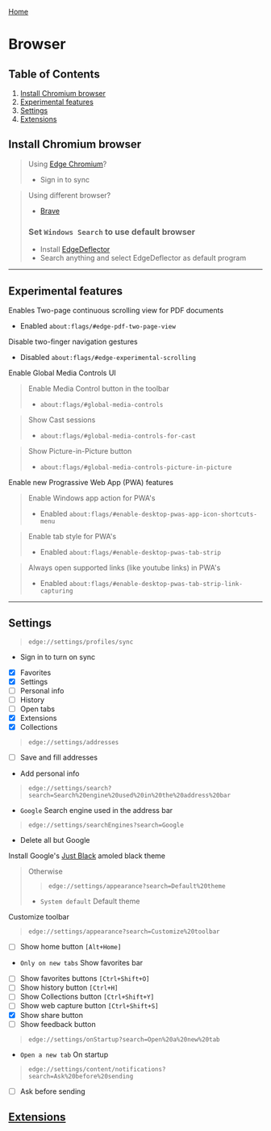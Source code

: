[Home](README.md)
# Browser

## Table of Contents
1. [Install Chromium browser](#Install-Edge-Chromium)
1. [Experimental features](#Experimental%20features)
1. [Settings](#Settings)
1. [Extensions](browser-extensions.md)

## Install Chromium browser
> Using [Edge Chromium](https://www.microsoft.com/de-de/edge)?
> - Sign in to sync

> Using different browser?
> - [Brave](https://brave.com/de/)
>### Set `Windows Search` to use default browser
>- Install [EdgeDeflector](https://github.com/da2x/EdgeDeflector/releases)
>- Search anything and select EdgeDeflector as default program

___
## Experimental features

 Enables Two-page continuous scrolling view for PDF documents
- Enabled `about:flags/#edge-pdf-two-page-view`

 Disable two-finger navigation gestures
- Disabled `about:flags/#edge-experimental-scrolling`

Enable Global Media Controls UI
> Enable Media Control button in the toolbar
>- `about:flags/#global-media-controls`

> Show Cast sessions
>- `about:flags/#global-media-controls-for-cast`

> Show Picture-in-Picture button
>- `about:flags/#global-media-controls-picture-in-picture`

Enable new Prograssive Web App (PWA) features  
> Enable Windows app action for PWA's
>- Enabled `about:flags/#enable-desktop-pwas-app-icon-shortcuts-menu`

>Enable tab style for PWA's
>- Enabled `about:flags/#enable-desktop-pwas-tab-strip`

> Always open supported links (like youtube links) in PWA's
>- Enabled `about:flags/#enable-desktop-pwas-tab-strip-link-capturing`


___
## Settings
> `edge://settings/profiles/sync`
- Sign in to turn on sync
- [x] Favorites
- [x] Settings
- [ ] Personal info
- [ ] History
- [ ] Open tabs
- [x] Extensions
- [x] Collections

> `edge://settings/addresses`
- [ ] Save and fill addresses
- Add personal info
> `edge://settings/search?search=Search%20engine%20used%20in%20the%20address%20bar`
- `Google` Search engine used in the address bar
> `edge://settings/searchEngines?search=Google`
- Delete all but Google

Install Google's [Just Black](https://chrome.google.com/webstore/detail/just-black/aghfnjkcakhmadgdomlmlhhaocbkloab) amoled black theme  
> Otherwise  
>> `edge://settings/appearance?search=Default%20theme`
>- `System default` Default theme

Customize toolbar
> `edge://settings/appearance?search=Customize%20toolbar`
- [ ] Show home button `[Alt+Home]`
- `Only on new tabs` Show favorites bar
- [ ] Show favorites buttons `[Ctrl+Shift+O]`
- [ ] Show history button `[Ctrl+H]`
- [ ] Show Collections button `[Ctrl+Shift+Y]`
- [ ] Show web capture button `[Ctrl+Shift+S]`
- [x] Show share button
- [ ] Show feedback button

> `edge://settings/onStartup?search=Open%20a%20new%20tab`
- `Open a new tab` On startup

> `edge://settings/content/notifications?search=Ask%20before%20sending`
- [ ] Ask before sending 

## [Extensions](browser-extensions.md)